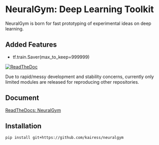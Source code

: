 NeuralGym: Deep Learning Toolkit
=================================

NeuralGym is born for fast prototyping of experimental ideas on deep learning.

## Added Features
- tf.train.Saver(max_to_keep=999999)

[![ReadTheDoc](https://readthedocs.org/projects/neuralgym/badge/?version=latest)](http://neuralgym.readthedocs.io)

Due to rapid/messy development and stability concerns, currently only limited modules are released for reproducing other repositories.

## Document

[ReadTheDocs: NeuralGym](http://neuralgym.readthedocs.io)

## Installation

`pip install git+https://github.com/kairess/neuralgym`
